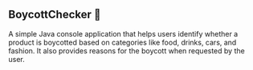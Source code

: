 ## BoycottChecker 🚫
A simple Java console application that helps users identify whether a product is boycotted based on categories like food, drinks, cars, and fashion. It also provides reasons for the boycott when requested by the user.
